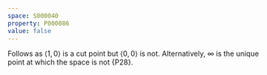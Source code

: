 ```yaml
---
space: S000040
property: P000086
value: false
---
```


Follows as $\langle 1,0 \rangle$ is a cut point but $\langle 0,0 \rangle$ is not.
Alternatively, $\infty$ is the unique point at which the space
is not {P28}.
